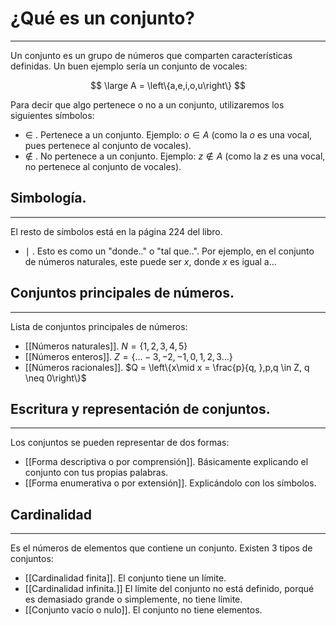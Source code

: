 # ¿Qué es un conjunto?
---
Un conjunto es un grupo de números que comparten características definidas. Un buen ejemplo sería un conjunto de vocales:

$$
\large A = \left\{a,e,i,o,u\right\}
$$

Para decir que algo pertenece o no a un conjunto, utilizaremos los siguientes símbolos:

- $\in$ . Pertenece a un conjunto. Ejemplo: $o \in A$ (como la $o$ es una vocal, pues pertenece al conjunto de vocales).
- $\notin$ . No pertenece a un conjunto. Ejemplo: $z \notin A$ (como la $z$ es una vocal, no pertenece al conjunto de vocales).

## Simbología.
---
El resto de símbolos está en la página 224 del libro.

- $\mid$ . Esto es como un "donde.." o "tal que..". Por ejemplo, en el conjunto de números naturales, este puede ser $x$, donde $x$ es igual a... 

## Conjuntos principales de números.
---
Lista de conjuntos principales de números:

- [[Números naturales]]. $N = \left\{1,2,3,4,5\right\}$ 
- [[Números enteros]]. $Z = \left\{...-3,-2,-1,0,1,2,3...\right\}$
- [[Números racionales]]. $Q = \left\{x\mid x = \frac{p}{q, },p,q \in Z, q \neq 0\right\}$

## Escritura y representación de conjuntos.
---
Los conjuntos se pueden representar de dos formas:

- [[Forma descriptiva o por comprensión]]. Básicamente explicando el conjunto con tus propias palabras.
- [[Forma enumerativa o por extensión]]. Explicándolo con los símbolos.

## Cardinalidad
---
Es el números de elementos que contiene un conjunto. Existen 3 tipos de conjuntos:

- [[Cardinalidad finita]]. El conjunto tiene un límite.
- [[Cardinalidad infinita.]] El límite del conjunto no está definido, porqué es demasiado grande o simplemente, no tiene límite.
- [[Conjunto vacío o nulo]]. El conjunto no tiene elementos.